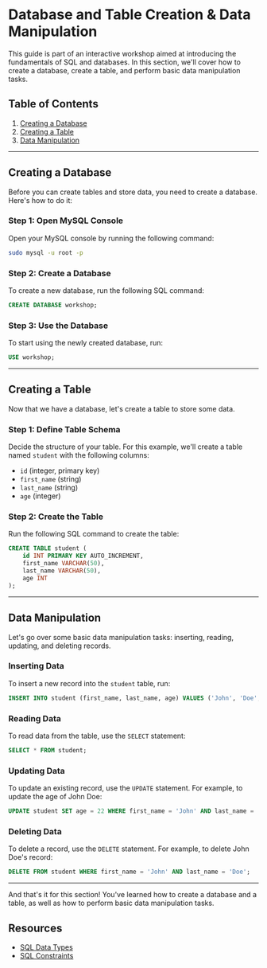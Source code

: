 # Database and Table Creation & Data Manipulation

This guide is part of an interactive workshop aimed at introducing the fundamentals of SQL and databases. In this section, we'll cover how to create a database, create a table, and perform basic data manipulation tasks.

## Table of Contents

1. [Creating a Database](#creating-a-database)
2. [Creating a Table](#creating-a-table)
3. [Data Manipulation](#data-manipulation)

---

## Creating a Database

Before you can create tables and store data, you need to create a database. Here's how to do it:

### Step 1: Open MySQL Console

Open your MySQL console by running the following command:

```bash
sudo mysql -u root -p
```

### Step 2: Create a Database

To create a new database, run the following SQL command:

```sql
CREATE DATABASE workshop;
```

### Step 3: Use the Database

To start using the newly created database, run:

```sql
USE workshop;
```

---

## Creating a Table

Now that we have a database, let's create a table to store some data.

### Step 1: Define Table Schema

Decide the structure of your table. For this example, we'll create a table named `student` with the following columns:

- `id` (integer, primary key)
- `first_name` (string)
- `last_name` (string)
- `age` (integer)

### Step 2: Create the Table

Run the following SQL command to create the table:

```sql
CREATE TABLE student (
    id INT PRIMARY KEY AUTO_INCREMENT,
    first_name VARCHAR(50),
    last_name VARCHAR(50),
    age INT
);
```

---

## Data Manipulation

Let's go over some basic data manipulation tasks: inserting, reading, updating, and deleting records.

### Inserting Data

To insert a new record into the `student` table, run:

```sql
INSERT INTO student (first_name, last_name, age) VALUES ('John', 'Doe', 21);
```

### Reading Data

To read data from the table, use the `SELECT` statement:

```sql
SELECT * FROM student;
```

### Updating Data

To update an existing record, use the `UPDATE` statement. For example, to update the age of John Doe:

```sql
UPDATE student SET age = 22 WHERE first_name = 'John' AND last_name = 'Doe';
```

### Deleting Data

To delete a record, use the `DELETE` statement. For example, to delete John Doe's record:

```sql
DELETE FROM student WHERE first_name = 'John' AND last_name = 'Doe';
```

---

And that's it for this section! You've learned how to create a database and a table, as well as how to perform basic data manipulation tasks.

## Resources

- <a href="https://www.w3schools.com/sql/sql_datatypes.asp" target="_blank">SQL Data Types</a>
- <a href="https://www.w3schools.com/sql/sql_constraints.asp" target="_blank">SQL Constraints</a>